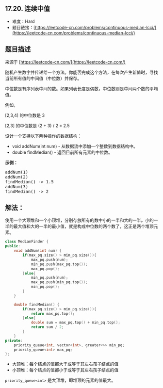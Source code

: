 ##  17.20. 连续中值

- 难度：Hard
- 题目链接：[https://leetcode-cn.com/problems/continuous-median-lcci/](https://leetcode-cn.com/problems/continuous-median-lcci/)


## 题目描述

来源于 [https://leetcode-cn.com/](https://leetcode-cn.com/)

<p>随机产生数字并传递给一个方法。你能否完成这个方法，在每次产生新值时，寻找当前所有值的中间值（中位数）并保存。</p>

<p>中位数是有序列表中间的数。如果列表长度是偶数，中位数则是中间两个数的平均值。</p>

<p>例如，</p>

<p>[2,3,4]&nbsp;的中位数是 3</p>

<p>[2,3] 的中位数是 (2 + 3) / 2 = 2.5</p>

<p>设计一个支持以下两种操作的数据结构：</p>

<ul>
	<li>void addNum(int num) - 从数据流中添加一个整数到数据结构中。</li>
	<li>double findMedian() - 返回目前所有元素的中位数。</li>
</ul>

<p><strong>示例：</strong></p>

<pre>addNum(1)
addNum(2)
findMedian() -&gt; 1.5
addNum(3) 
findMedian() -&gt; 2
</pre>


## 解法：

使用一个大顶堆和一个小顶堆，分别存放所有的数中小的一半和大的一半。小的一半的最大值和大的一半的最小值，就是构成中位数的两个数了，这正是两个堆顶元素。

```c++
class MedianFinder {
public:
    void addNum(int num) {
        if(max_pq.size() > min_pq.size()){
            max_pq.push(num);
            min_pq.push(max_pq.top());
            max_pq.pop();
        }else{
            min_pq.push(num);
            max_pq.push(min_pq.top());
            min_pq.pop();
        }
    }

    double findMedian() {
        if(max_pq.size() > min_pq.size()){
            return max_pq.top();
        }else{
            double sum = max_pq.top() + min_pq.top();
            return sum / 2;
        }
    }
private:
    priority_queue<int, vector<int>, greater<>> min_pq;
    priority_queue<int> max_pq;
};
```

- 大顶堆：每个结点的值都大于或等于其左右孩子结点的值
- 小顶堆：每个结点的值都小于或等于其左右孩子结点的值

`priority_queue<int>` 是大顶堆，即堆顶的元素的值最大。